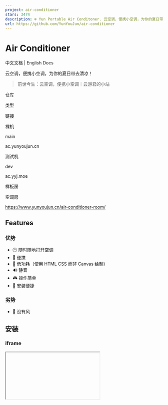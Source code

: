 ```yaml
---
project: air-conditioner
stars: 3474
description: ❄️ Yun Portable Air Conditoner. 云空调，便携小空调，为你的夏日带去清凉！
url: https://github.com/YunYouJun/air-conditioner
---
```


Air Conditioner
===============

中文文档 | English Docs

云空调，便携小空调，为你的夏日带去清凉！

  

> 前世今生：云空调，便携小空调｜云游君的小站

仓库

类型

链接

裸机

main

ac.yunyoujun.cn

测试机

dev

ac.yyj.moe

样板房

空调房

https://www.yunyoujun.cn/air-conditioner-room/

Features
--------

### 优势

-   🕐 随时随地打开空调
-   📱 便携
-   🔋 低功耗（使用 HTML CSS 而非 Canvas 绘制）
-   🔊 静音
-   🎮 操作简单
-   🔧 安装便捷

### 劣势

-   💨 没有风

安装
--

### iframe

<iframe height\="740" src\="https://ac.yunyoujun.cn"\></iframe\>

您可以快速为您的网站安装空调。

样板房：空调房

### 上门服务

-   Hugo: https://github.com/kuole-o/Hugo-air-conditioner

自行部署
----

### Docker

部署时可使用以下环境变量进行配置自定义：

-   `AC_NGINX_DOMAIN` 指定域名
-   `AC_NGINX_PORT` 指定监听端口

### 腾讯云

使用 腾讯云 Webify 一键部署：

Dev
---

# 开发预览
# yarn dev
yarn start
# http://localhost:3000/

# 构建项目
yarn build
# ./build

### 环境变量

cp .env.example .env

# 关闭广告
VITE\_DISABLE\_ADSENSE=true

Todo
----

-   空调
    -   能耗标签
    -   温度范围（16-31˚C）
    -   风 css
    -   音效
        -   按钮
        -   工作声
        -   接入 喜马拉雅 更多音效
-   适应系统的亮暗模式

Ref
---

-   数字字体: Digital 7，Free for personal use
-   空调工作声: Air Extractor Fan | freesound

Sponsors
--------
